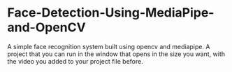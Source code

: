 # Face-Detection-Using-MediaPipe-and-OpenCV

A simple face recognition system built using opencv and mediapipe. A project that you can run in the window that opens in the size you want, with the video you added to your project file before.
